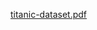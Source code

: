[titanic-dataset.pdf](https://github.com/MadhuDhanuShree/Cod_soft_TITANIC-SURVIVAL-PREDICTION/files/14126880/titanic-dataset.pdf)
